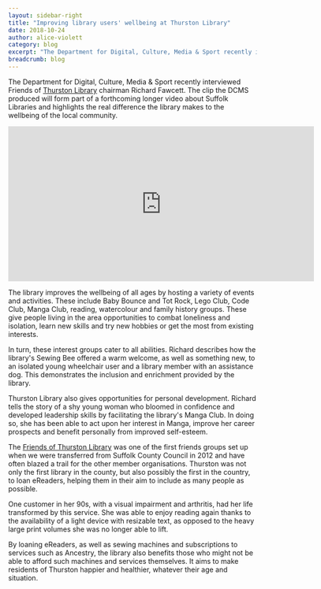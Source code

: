 ```yaml
---
layout: sidebar-right
title: "Improving library users' wellbeing at Thurston Library"
date: 2018-10-24
author: alice-violett
category: blog
excerpt: "The Department for Digital, Culture, Media & Sport recently interviewed Friends of Thurston Library chairman Richard Fawcett. The clip the DCMS produced will form part of a forthcoming longer video about Suffolk Libraries and highlights the real difference the library makes to the wellbeing of the local community."
breadcrumb: blog
---
```


The Department for Digital, Culture, Media & Sport recently interviewed Friends of [Thurston Library](/libraries/thurston-library/) chairman Richard Fawcett. The clip the DCMS produced will form part of a forthcoming longer video about Suffolk Libraries and highlights the real difference the library makes to the wellbeing of the local community.

<iframe width="620" height="315" src="https://www.youtube.com/embed/LnbwwOGiE2c" frameborder="0" allow="autoplay; encrypted-media" allowfullscreen></iframe>

The library improves the wellbeing of all ages by hosting a variety of events and activities. These include Baby Bounce and Tot Rock, Lego Club, Code Club, Manga Club, reading, watercolour and family history groups. These give people living in the area opportunities to combat loneliness and isolation, learn new skills and try new hobbies or get the most from existing interests.

In turn, these interest groups cater to all abilities. Richard describes how the library's Sewing Bee offered a warm welcome, as well as something new, to an isolated young wheelchair user and a library member with an assistance dog. This demonstrates the inclusion and enrichment provided by the library.

Thurston Library also gives opportunities for personal development. Richard tells the story of a shy young woman who bloomed in confidence and developed leadership skills by facilitating the library's Manga Club. In doing so, she has been able to act upon her interest in Manga, improve her career prospects and benefit personally from improved self-esteem.

The [Friends of Thurston Library](/about/member-organisations/friends-of-thurston-library/) was one of the first friends groups set up when we were transferred from Suffolk County Council in 2012 and have often blazed a trail for the other member organisations. Thurston was not only the first library in the county, but also possibly the first in the country, to loan eReaders, helping them in their aim to include as many people as possible.

One customer in her 90s, with a visual impairment and arthritis, had her life transformed by this service. She was able to enjoy reading again thanks to the availability of a light device with resizable text, as opposed to the heavy large print volumes she was no longer able to lift.

By loaning eReaders, as well as sewing machines and subscriptions to services such as Ancestry, the library also benefits those who might not be able to afford such machines and services themselves. It aims to make residents of Thurston happier and healthier, whatever their age and situation.
